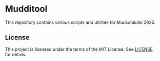 # Mudditool

This repository contains various scripts and utilities for Mudschikato 2025.

## License

This project is licensed under the terms of the MIT License. See [LICENSE](LICENSE) for details.
